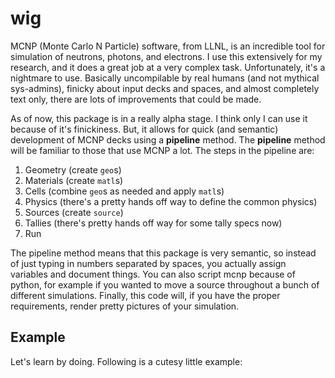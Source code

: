 # wig

MCNP (Monte Carlo N Particle) software, from LLNL, is an incredible tool for
simulation of neutrons, photons, and electrons.  I use this extensively for my
research, and it does a great job at a very complex task.  Unfortunately, it's a
nightmare to use.  Basically uncompilable by real humans (and not mythical
sys-admins), finicky about input decks and spaces, and almost completely text
only, there are lots of improvements that could be made.

As of now, this package is in a really alpha stage.  I think only I can use it
because of it's finickiness.  But, it allows for quick (and semantic)
development of MCNP decks using a **pipeline** method.  The **pipeline** method
will be familiar to those that use MCNP a lot.  The steps in the pipeline are:

1. Geometry (create `geo`s)
2. Materials (create `matl`s)
3. Cells (combine ``geo``s as needed and apply `matl`s)
4. Physics (there's a pretty hands off way to define the common physics)
5. Sources (create `source`)
6. Tallies (there's pretty hands off way for some tally specs now)
7. Run

The pipeline method means that this package is very semantic, so instead of just typing in numbers separated by spaces, you actually assign variables and document things.  You can also script mcnp because of python, for example if you wanted to move a source throughout a bunch of different simulations.  Finally, this code will, if you have the proper requirements, render pretty pictures of your simulation.

## Example

Let's learn by doing.  Following is a cutesy little example:

```python

```
